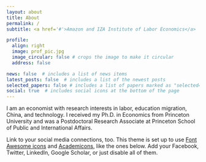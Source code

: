 ```yaml
---
layout: about
title: About
permalink: /
subtitle: <a href='#'>Amazon and IZA Institute of Labor Economics</a>

profile:
  align: right
  image: prof_pic.jpg
  image_circular: false # crops the image to make it circular
  address: false

news: false  # includes a list of news items
latest_posts: false  # includes a list of the newest posts
selected_papers: false # includes a list of papers marked as "selected={true}"
social: true  # includes social icons at the bottom of the page
---
```


I am an economist with research interests in labor, education migration, China, and technology. I received my Ph.D. in Economics from Princeton University and was a Postdoctoral Research Associate at Princeton School of Public and International Affairs.

Link to your social media connections, too. This theme is set up to use [Font Awesome icons](http://fortawesome.github.io/Font-Awesome/) and [Academicons](https://jpswalsh.github.io/academicons/), like the ones below. Add your Facebook, Twitter, LinkedIn, Google Scholar, or just disable all of them.
